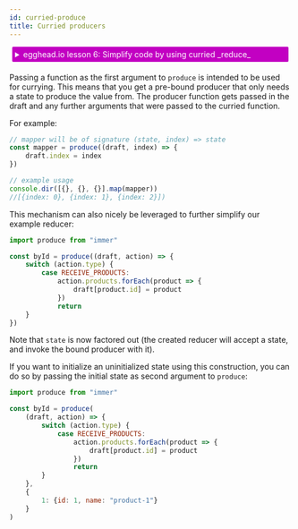 ```yaml
---
id: curried-produce
title: Curried producers
---
```


<div id="codefund"><!-- fallback content --></div>

<details>
    <summary style="color: white; background:#c200c2;padding:5px;margin:5px;border-radius:2px">egghead.io lesson 6: Simplify code by using curried _reduce_</summary>
    <br>
    <div style="padding:5px;">
        <iframe style="border: none;" width=760 height=427  src="https://egghead.io/lessons/javascript-simplify-immer-producer-functions-using-currying/embed" ></iframe>
    </div>
    <a style="font-style:italic;padding:5px;margin:5px;"  href="https://egghead.io/lessons/javascript-simplify-immer-producer-functions-using-currying">Hosted on egghead.io</a>
</details>

Passing a function as the first argument to `produce` is intended to be used for currying. This means that you get a pre-bound producer that only needs a state to produce the value from. The producer function gets passed in the draft and any further arguments that were passed to the curried function.

For example:

```javascript
// mapper will be of signature (state, index) => state
const mapper = produce((draft, index) => {
	draft.index = index
})

// example usage
console.dir([{}, {}, {}].map(mapper))
//[{index: 0}, {index: 1}, {index: 2}])
```

This mechanism can also nicely be leveraged to further simplify our example reducer:

```javascript
import produce from "immer"

const byId = produce((draft, action) => {
	switch (action.type) {
		case RECEIVE_PRODUCTS:
			action.products.forEach(product => {
				draft[product.id] = product
			})
			return
	}
})
```

Note that `state` is now factored out (the created reducer will accept a state, and invoke the bound producer with it).

If you want to initialize an uninitialized state using this construction, you can do so by passing the initial state as second argument to `produce`:

```javascript
import produce from "immer"

const byId = produce(
	(draft, action) => {
		switch (action.type) {
			case RECEIVE_PRODUCTS:
				action.products.forEach(product => {
					draft[product.id] = product
				})
				return
		}
	},
	{
		1: {id: 1, name: "product-1"}
	}
)
```
